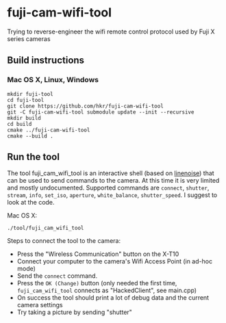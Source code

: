 # fuji-cam-wifi-tool
Trying to reverse-engineer the wifi remote control protocol used by Fuji X series cameras

## Build instructions

### Mac OS X, Linux, Windows
```
mkdir fuji-tool
cd fuji-tool
git clone https://github.com/hkr/fuji-cam-wifi-tool
git -C fuji-cam-wifi-tool submodule update --init --recursive
mkdir build
cd build
cmake ../fuji-cam-wifi-tool
cmake --build .
```

## Run the tool

The tool fuji_cam_wifi_tool is an interactive shell (based on [linenoise](https://github.com/arangodb/linenoise-ng)) that can be used to send commands to the camera.
At this time it is very limited and mostly undocumented.
Supported commands are `connect`, `shutter`, `stream`, `info`, `set_iso`, `aperture`, `white_balance`, `shutter_speed`.
I suggest to look at the code.

Mac OS X:
```
./tool/fuji_cam_wifi_tool
```
Steps to connect the tool to the camera:
- Press the "Wireless Communication" button on the X-T10
- Connect your computer to the camera's Wifi Access Point (in ad-hoc mode)
- Send the `connect` command.
- Press the `OK (Change)` button (only needed the first time, `fuji_cam_wifi_tool` connects as "HackedClient", see main.cpp)
- On success the tool should print a lot of debug data and the current camera settings
- Try taking a picture by sending "shutter"
